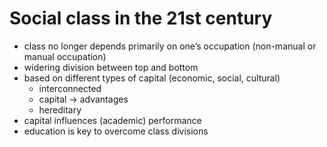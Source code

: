 # Social class in the 21st century

- class no longer depends primarily on one’s occupation (non-manual or manual occupation)
- widering division between top and bottom
- based on different types of capital (economic, social, cultural)
    - interconnected
    - capital → advantages
    - hereditary
- capital influences (academic) performance
- education is key to overcome class divisions